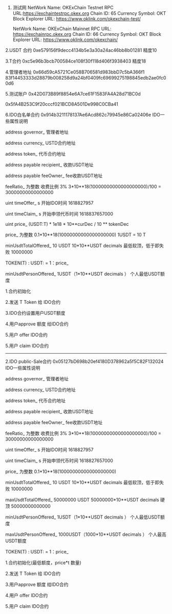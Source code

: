 1. 测试网
    NetWork Name: OKExChain Testnet
    RPC URL:https://exchaintestrpc.okex.org
    Chain ID: 65
    Currency Symbol: OKT
    Block Explorer URL: https://www.oklink.com/okexchain-test/


    
    NetWork Name: OKExChain Mainnet
    RPC URL: https://exchainrpc.okex.org
    Chain ID: 66
    Currency Symbol: OKT
    Block Explorer URL: https://www.oklink.com/okexchain/




2.USDT 合约
0xe579156f9decc4134b5e3a30a24ac46bb8b01281
精度10

3.T合约
0xc5e96b3bcb700584ce108f30f118d406f3938403
精度18

4.管理者地址
0x66d59cA5721Ce058B706581d983bbD7c5bA366f1
83f14453333d28879b008258d9a24bf0409fc69699275198845edb2ae0fc00d6


5.测试账户
0x42D073B89f8854e6A7ce61F1583FA4A28d71BC0d

0x5fA4B253C9f20cccf021BCD8A501De998C0CBa41

6.IDO白名单合约
0x914b3211178137Ae6Acd862c79945e86Ca02406e
IDO一些属性说明

address governor_ 管理者地址

address currency_ USTD合约地址

address token_  代币合约地址

address payable recipient_  收款USDT地址

address payable feeOwner_  fee收款USDT地址

feeRatio_ 为整数  收费比例 3% 3*10**18(10000000000000000000)/100 =  30000000000000000
 
uint timeOffer_    s  开始IDO时间 1618827957
 
uint timeClaim_    s  开始申领代币时间  1618837657000

uint price_      (USDT:T) * 1e18  * 10**curDec / 10 ** tokenDec   
 
price_ 为整数  0.1*10**18(10000000000000000000)  1USDT = 10 T

minUsdtTotalOffered_ 10 USDT  10*10**USDT decimals 最低软顶，低于即失败 10000000

TOKEN(T) :  USDT: = 1：price_

minUsdtPersonOffered_ 1USDT（1*10**USDT decimals ）  个人最低USDT额度

1.合约初始化

2.发送 T Token  给 IDO合约

3.IDO合约设置用户USDT额度

4.用户approve 额度 给IDO合约

5.用户 offer  IDO合约

5.用户 claim  IDO合约


-----------------------------------------


2.IDO public-Sale合约
0x05127bD698b20ef4180D378962a5f5C82F132024
IDO一些属性说明

address governor_ 管理者地址

address currency_ USTD合约地址

address token_  代币合约地址

address payable recipient_  收款USDT地址

address payable feeOwner_  fee收款USDT地址

feeRatio_ 为整数  收费比例 3% 3*10**18(10000000000000000000)/100 =  30000000000000000
 
uint timeOffer_    s  开始IDO时间 1618827957
 
uint timeClaim_    s  开始申领代币时间  1618827657000

price_ 为整数  0.1*10**18(10000000000000000000)

minUsdtTotalOffered_ 10 USDT  10*10**USDT decimals 最低软顶，低于即失败 10000000

maxUsdtTotalOffered_  50000000 USDT 50000000*10**USDT decimals 硬顶  50000000000000

minUsdtPersonOffered_ 1USDT（1*10**USDT decimals ）  个人最低USDT额度
 
maxUsdtPersonOffered_ 1000USDT（1000*10**USDT decimals ） 个人最高USDT额度

TOKEN(T) :  USDT: = 1：price_


1.合约初始化(最低额度，price*t 数量)

2.发送 T Token  给 IDO合约

3.用户approve 额度 给IDO合约

4.用户 offer  IDO合约

5.用户 claim  IDO合约
